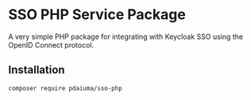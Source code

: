 # SSO PHP Service Package

A very simple PHP package for integrating with Keycloak SSO using the OpenID Connect protocol.

## Installation

```bash
composer require pdaiuma/sso-php
